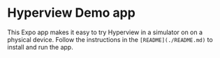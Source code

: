 # Hyperview Demo app

This Expo app makes it easy to try Hyperview in a simulator on on a physical device. Follow the instructions in the `[README](./README.md)` to install and run the app.
